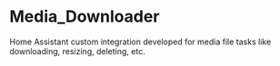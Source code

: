 # Media_Downloader
Home Assistant custom integration developed for media file tasks like downloading, resizing, deleting, etc.
